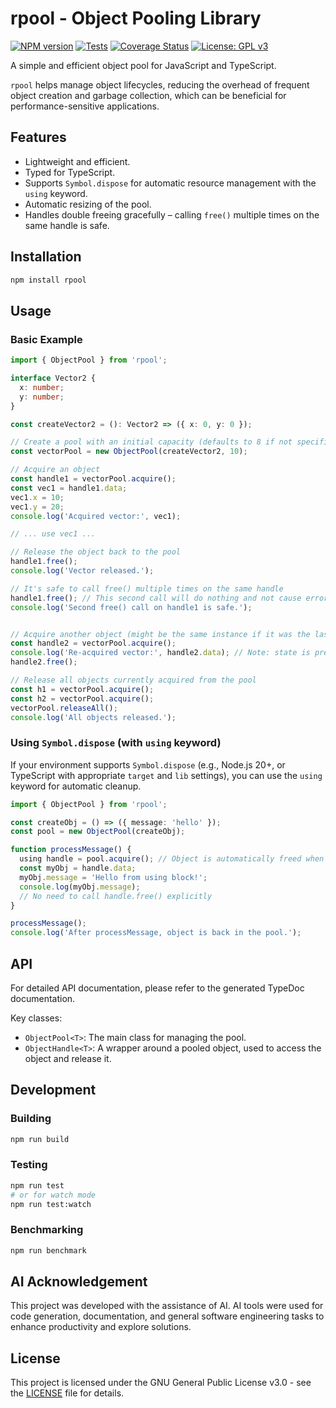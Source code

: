 # rpool - Object Pooling Library

[![NPM version](https://img.shields.io/npm/v/rpool.svg?style=flat)](https://www.npmjs.com/package/rpool)
[![Tests](https://img.shields.io/github/actions/workflow/status/edho08/rpool/test.yml?branch=main&style=flat)](https://github.com/edho08/rpool/actions/workflows/test.yml)
[![Coverage Status](https://img.shields.io/coveralls/github/edho08/rpool/main.svg?style=flat)](https://coveralls.io/github/edho08/rpool?branch=main)
[![License: GPL v3](https://img.shields.io/badge/License-GPLv3-blue.svg)](https://www.gnu.org/licenses/gpl-3.0)

A simple and efficient object pool for JavaScript and TypeScript.

`rpool` helps manage object lifecycles, reducing the overhead of frequent object creation and garbage collection, which can be beneficial for performance-sensitive applications.

## Features

*   Lightweight and efficient.
*   Typed for TypeScript.
*   Supports `Symbol.dispose` for automatic resource management with the `using` keyword.
*   Automatic resizing of the pool.
*   Handles double freeing gracefully – calling `free()` multiple times on the same handle is safe.
## Installation

```bash
npm install rpool
```

## Usage

### Basic Example

```typescript
import { ObjectPool } from 'rpool';

interface Vector2 {
  x: number;
  y: number;
}

const createVector2 = (): Vector2 => ({ x: 0, y: 0 });

// Create a pool with an initial capacity (defaults to 8 if not specified)
const vectorPool = new ObjectPool(createVector2, 10);

// Acquire an object
const handle1 = vectorPool.acquire();
const vec1 = handle1.data;
vec1.x = 10;
vec1.y = 20;
console.log('Acquired vector:', vec1);

// ... use vec1 ...

// Release the object back to the pool
handle1.free();
console.log('Vector released.');

// It's safe to call free() multiple times on the same handle
handle1.free(); // This second call will do nothing and not cause errors.
console.log('Second free() call on handle1 is safe.');


// Acquire another object (might be the same instance if it was the last one released)
const handle2 = vectorPool.acquire();
console.log('Re-acquired vector:', handle2.data); // Note: state is preserved (x:10, y:20)
handle2.free();

// Release all objects currently acquired from the pool
const h1 = vectorPool.acquire();
const h2 = vectorPool.acquire();
vectorPool.releaseAll();
console.log('All objects released.');
```

### Using `Symbol.dispose` (with `using` keyword)

If your environment supports `Symbol.dispose` (e.g., Node.js 20+, or TypeScript with appropriate `target` and `lib` settings), you can use the `using` keyword for automatic cleanup.

```typescript
import { ObjectPool } from 'rpool';

const createObj = () => ({ message: 'hello' });
const pool = new ObjectPool(createObj);

function processMessage() {
  using handle = pool.acquire(); // Object is automatically freed when 'handle' goes out of scope
  const myObj = handle.data;
  myObj.message = 'Hello from using block!';
  console.log(myObj.message);
  // No need to call handle.free() explicitly
}

processMessage();
console.log('After processMessage, object is back in the pool.');
```

## API

For detailed API documentation, please refer to the generated TypeDoc documentation.

Key classes:
*   `ObjectPool<T>`: The main class for managing the pool.
*   `ObjectHandle<T>`: A wrapper around a pooled object, used to access the object and release it.

## Development

### Building

```bash
npm run build
```

### Testing

```bash
npm run test
# or for watch mode
npm run test:watch
```

### Benchmarking

```bash
npm run benchmark
```

## AI Acknowledgement 
This project was developed with the assistance of AI. AI tools were used for code generation, documentation, and general software engineering tasks to enhance productivity and explore solutions.

## License

This project is licensed under the GNU General Public License v3.0 - see the [LICENSE](LICENSE) file for details.